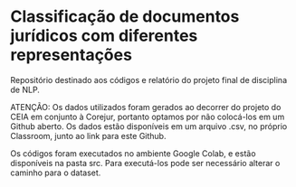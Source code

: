 # Classificação de documentos jurídicos com diferentes representações
Repositório destinado aos códigos e relatório do projeto final de disciplina de NLP.

ATENÇÃO: Os dados utilizados foram gerados ao decorrer do projeto do CEIA em conjunto à Corejur, portanto optamos por não colocá-los em um Github aberto. Os dados estão disponíveis em um arquivo .csv, no próprio Classroom, junto ao link para este Github.

Os códigos foram executados no ambiente Google Colab, e estão disponíveis na pasta src. Para executá-los pode ser necessário alterar o caminho para o dataset.
